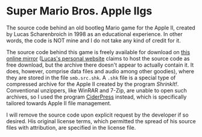# Super Mario Bros. Apple IIgs

 The source code behind an old bootleg Mario game for the Apple II, created by Lucas Scharenbroich in 1998 as an educational experience. In other words, the code is NOT mine and I do not take any kind of credit for it.

 The source code behind this game is freely available for download on [this online mirror](https://mirrors.apple2.org.za/apple.cabi.net/Demos/SMB.GS.STUFF/) ([Lucas's personal website](https://iigs.dreamhosters.com/smb/smb.html) claims to host the source code as free download, but the archive there doesn't appear to actually contain it. It does, however, comprise data files and audio among other goodies), where they are stored in the file `smb.src.shk`. A `.shk` file is a special type of compressed archive for the Apple II created by the program _ShrinkIt!_. Conventional unzippers, like WinRAR and 7-Zip, are unable to open such archives, so I used the program [CiderPress](https://a2ciderpress.com/) instead, which is specifically tailored towards Apple II file management.

 I will remove the source code upon explicit request by the developer if so desired. His original license terms, which permitted the spread of his source files with attribution, are specified in the license file.